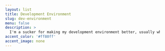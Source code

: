 ```yaml
---
layout: list
title: Development Environment
slug: dev-environment
menu: false
description: >
  I'm a sucker for making my development environment better, usually when I should be sleeping.
accent_color: '#ff80ff'
accent_image: none
---
```

